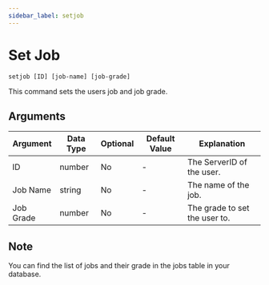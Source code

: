 ```yaml
---
sidebar_label: setjob
---
```


# Set Job

```
setjob [ID] [job-name] [job-grade]
```

This command sets the users job and job grade.

## Arguments

| Argument  | Data Type | Optional | Default Value | Explanation                   |
| --------- | --------- | -------- | ------------- | ----------------------------- |
| ID        | number    | No       | -             | The ServerID of the user.     |
| Job Name  | string    | No       | -             | The name of the job.          |
| Job Grade | number    | No       | -             | The grade to set the user to. |

## Note

You can find the list of jobs and their grade in the jobs table in your database.
